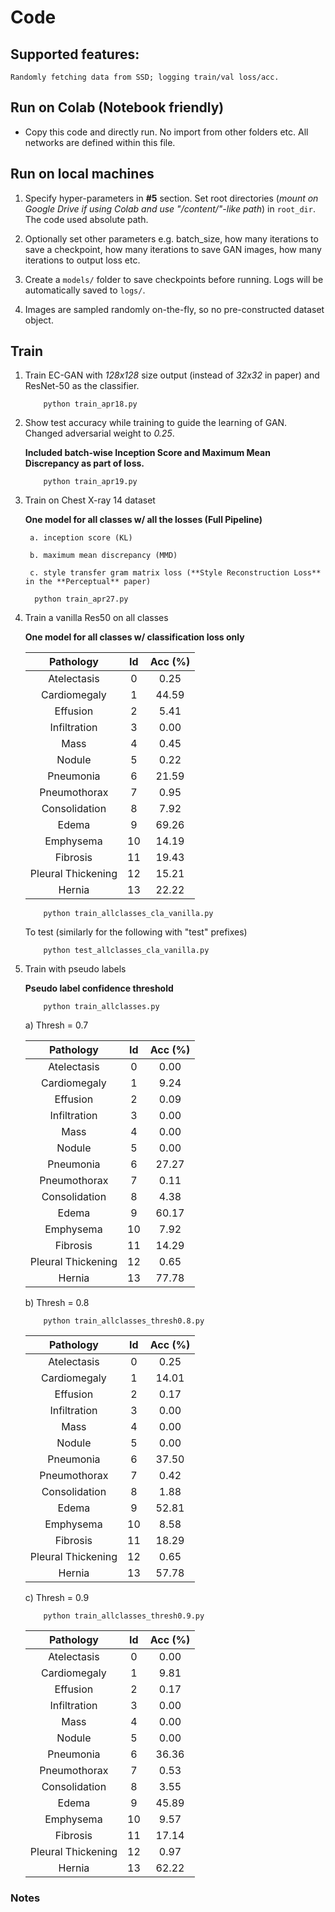# Code


## Supported features:
    Randomly fetching data from SSD; logging train/val loss/acc.

## Run on Colab (Notebook friendly)

* Copy this code and directly run. No import from other folders etc. All networks are defined within this file.

## Run on local machines
1. Specify hyper-parameters in **#5** section. Set root directories (*mount on Google Drive if using Colab and use "/content/"-like path*) in `root_dir`. The code used absolute path. 

2. Optionally set other parameters e.g. batch_size, how many iterations to save a checkpoint, how many iterations to save GAN images, how many iterations to output loss etc.

3. Create a `models/` folder to save checkpoints before running. Logs will be automatically saved to `logs/`.

4. Images are sampled randomly on-the-fly, so no pre-constructed dataset object. 



## Train 

1. Train EC-GAN with *128x128* size output (instead of *32x32* in paper) and ResNet-50 as the classifier.
	```
		python train_apr18.py
	```


2. Show test accuracy while training to guide the learning of GAN. Changed adversarial weight to *0.25*. 
	
	**Included batch-wise Inception Score and Maximum Mean Discrepancy as part of loss.**

	```
		python train_apr19.py
	```

3. Train on Chest X-ray 14 dataset 

    **One model for all classes w/ all the losses (Full Pipeline)**
    
	    a. inception score (KL)
	
	    b. maximum mean discrepancy (MMD)
	
	    c. style transfer gram matrix loss (**Style Reconstruction Loss** in the **Perceptual** paper)
	    
	  ```
		python train_apr27.py
	  ```


4. Train a vanilla Res50 on all classes 

    **One model for all classes w/ classification loss only**
    
    
	| Pathology | Id   |  Acc (%)  | 
	|:-:|:-:|:-:|
	| Atelectasis     | 0 | 0.25 |
	| Cardiomegaly | 1 | 44.59  |
	| Effusion | 2 | 5.41 |
	| Infiltration | 3 | 0.00 |
	| Mass | 4 | 0.45 |
	| Nodule | 5 | 0.22 |
	| Pneumonia | 6 | 21.59  |
	| Pneumothorax | 7 | 0.95 |
	| Consolidation | 8 | 7.92  |
	| Edema | 9 | 69.26 | 
	| Emphysema | 10 |  14.19 |
	| Fibrosis | 11 | 19.43 |
	| Pleural Thickening | 12 | 15.21  |
	| Hernia | 13 | 22.22 |


 
 
	```
		python train_allclasses_cla_vanilla.py
	```

	To test (similarly for the following with "test" prefixes)
	```
		python test_allclasses_cla_vanilla.py
	```

5. Train with pseudo labels 

    **Pseudo label confidence threshold**


	```
		python train_allclasses.py
	```


      a) Thresh = 0.7

	| Pathology | Id   |  Acc (%)  | 
	|:-:|:-:|:-:|
	| Atelectasis     | 0 | 0.00 |
	| Cardiomegaly | 1 | 9.24  |
	| Effusion | 2 | 0.09 |
	| Infiltration | 3 | 0.00 |
	| Mass | 4 | 0.00 |
	| Nodule | 5 | 0.00 |
	| Pneumonia | 6 | 27.27  |
	| Pneumothorax | 7 | 0.11 |
	| Consolidation | 8 | 4.38  |
	| Edema | 9 | 60.17 | 
	| Emphysema | 10 |  7.92 |
	| Fibrosis | 11 | 14.29 |
	| Pleural Thickening | 12 | 0.65  |
	| Hernia | 13 | 77.78 |

      b) Thresh = 0.8
	
	```
		python train_allclasses_thresh0.8.py
	```

	
	| Pathology | Id   |  Acc (%)  | 
	|:-:|:-:|:-:|
	| Atelectasis     | 0 | 0.25 |
	| Cardiomegaly | 1 | 14.01  |
	| Effusion | 2 | 0.17 |
	| Infiltration | 3 | 0.00 |
	| Mass | 4 | 0.00 |
	| Nodule | 5 | 0.00 |
	| Pneumonia | 6 | 37.50  |
	| Pneumothorax | 7 | 0.42 |
	| Consolidation | 8 | 1.88  |
	| Edema | 9 | 52.81 | 
	| Emphysema | 10 |  8.58 |
	| Fibrosis | 11 | 18.29 |
	| Pleural Thickening | 12 | 0.65  |
	| Hernia | 13 | 57.78 |
	
	c) Thresh = 0.9
	
	```
		python train_allclasses_thresh0.9.py
	```

	
	| Pathology | Id   |  Acc (%)  | 
	|:-:|:-:|:-:|
	| Atelectasis     | 0 | 0.00 |
	| Cardiomegaly | 1 | 9.81  |
	| Effusion | 2 | 0.17 |
	| Infiltration | 3 | 0.00 |
	| Mass | 4 | 0.00 |
	| Nodule | 5 | 0.00 |
	| Pneumonia | 6 | 36.36  |
	| Pneumothorax | 7 | 0.53 |
	| Consolidation | 8 | 3.55  |
	| Edema | 9 | 45.89 | 
	| Emphysema | 10 |  9.57 |
	| Fibrosis | 11 | 17.14 |
	| Pleural Thickening | 12 | 0.97  |
	| Hernia | 13 | 62.22 |
	
	
	

### Notes
